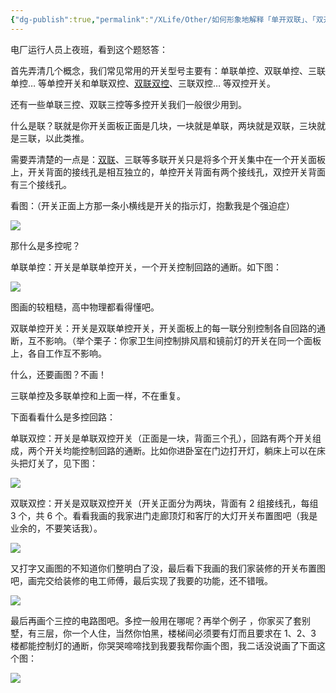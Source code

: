 ```yaml
---
{"dg-publish":true,"permalink":"/XLife/Other/如何形象地解释「单开双联」、「双开双联」和「三开双联」开关？/","noteIcon":"","created":"2025-03-06T21:28:25.989+08:00"}
---
```




电厂运行人员上夜班，看到这个题怒答：

首先弄清几个概念，我们常见常用的开关型号主要有：单联单控、双联单控、三联单控… 等单控开关和单联双控、[双联双控](https://www.zhihu.com/search?q=%E5%8F%8C%E8%81%94%E5%8F%8C%E6%8E%A7&search_source=Entity&hybrid_search_source=Entity&hybrid_search_extra=%7B%22sourceType%22%3A%22answer%22%2C%22sourceId%22%3A41240377%7D)、三联双控… 等双控开关。

还有一些单联三控、双联三控等多控开关我们一般很少用到。

什么是联？联就是你开关面板正面是几块，一块就是单联，两块就是双联，三块就是三联，以此类推。

需要弄清楚的一点是：[双联](https://www.zhihu.com/search?q=%E5%8F%8C%E8%81%94&search_source=Entity&hybrid_search_source=Entity&hybrid_search_extra=%7B%22sourceType%22%3A%22answer%22%2C%22sourceId%22%3A41240377%7D)、三联等多联开关只是将多个开关集中在一个开关面板上，开关背面的接线孔是相互独立的，单控开关背面有两个接线孔，双控开关背面有三个接线孔。

看图：（开关正面上方那一条小横线是开关的指示灯，抱歉我是个强迫症）

![](https://pic3.zhimg.com/80/cb29a5d525ef5fb2d7b42ee1bd81cb83_1440w.jpg?source=1940ef5c)

那什么是多控呢？

单联单控：开关是单联单控开关，一个开关控制回路的通断。如下图：

![](https://pic4.zhimg.com/80/383dce38fe83f30be4e090a814736cfc_1440w.jpg?source=1940ef5c)

图画的较粗糙，高中物理都看得懂吧。

双联单控开关：开关是双联单控开关，开关面板上的每一联分别控制各自回路的通断，互不影响。（举个栗子：你家卫生间控制排风扇和镜前灯的开关在同一个面板上，各自工作互不影响。

什么，还要画图？不画！

三联单控及多联单控和上面一样，不在重复。

下面看看什么是多控回路：

单联双控：开关是单联双控开关（正面是一块，背面三个孔），回路有两个开关组成，两个开关均能控制回路的通断。比如你进卧室在门边打开灯，躺床上可以在床头把灯关了，见下图：

![](https://pica.zhimg.com/80/62cad81dc0cc6db45a184f8e1434d0b5_1440w.jpg?source=1940ef5c)

双联双控：开关是双联双控开关（开关正面分为两块，背面有 2 组接线孔，每组 3 个，共 6 个。看看我画的我家进门走廊顶灯和客厅的大灯开关布置图吧（我是业余的，不要笑话我）。

![](https://pica.zhimg.com/80/12bfc7648a0ad167891e5bcfdad6412d_1440w.jpg?source=1940ef5c)

又打字又画图的不知道你们整明白了没，最后看下我画的我们家装修的开关布置图吧，画完交给装修的电工师傅，最后实现了我要的功能，还不错哦。

![](https://pic3.zhimg.com/80/03616d36e437e65fbe343440c984b825_1440w.jpg?source=1940ef5c)

最后再画个三控的电路图吧。多控一般用在哪呢？再举个例子 ，你家买了套别墅，有三层，你一个人住，当然你怕黑，楼梯间必须要有灯而且要求在 1、2、3 楼都能控制灯的通断，你哭哭啼啼找到我要我帮你画个图，我二话没说画了下面这个图：

![](https://pic2.zhimg.com/80/e800bab77a4e8347cfa8012aec75879e_1440w.jpg?source=1940ef5c)



